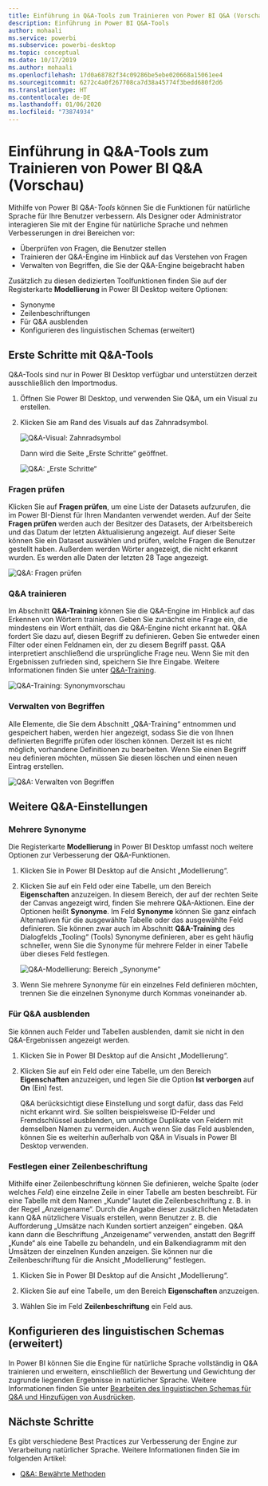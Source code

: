 ```yaml
---
title: Einführung in Q&A-Tools zum Trainieren von Power BI Q&A (Vorschau)
description: Einführung in Power BI Q&A-Tools
author: mohaali
ms.service: powerbi
ms.subservice: powerbi-desktop
ms.topic: conceptual
ms.date: 10/17/2019
ms.author: mohaali
ms.openlocfilehash: 17d0a68782f34c09286be5ebe020668a15061ee4
ms.sourcegitcommit: 6272c4a0f267708ca7d38a45774f3bedd680f2d6
ms.translationtype: HT
ms.contentlocale: de-DE
ms.lasthandoff: 01/06/2020
ms.locfileid: "73874934"
---
```

# <a name="intro-to-qa-tooling-to-train-power-bi-qa-preview"></a>Einführung in Q&A-Tools zum Trainieren von Power BI Q&A (Vorschau)

Mithilfe von Power BI Q&A-*Tools* können Sie die Funktionen für natürliche Sprache für Ihre Benutzer verbessern. Als Designer oder Administrator interagieren Sie mit der Engine für natürliche Sprache und nehmen Verbesserungen in drei Bereichen vor: 

- Überprüfen von Fragen, die Benutzer stellen
- Trainieren der Q&A-Engine im Hinblick auf das Verstehen von Fragen
- Verwalten von Begriffen, die Sie der Q&A-Engine beigebracht haben

Zusätzlich zu diesen dedizierten Toolfunktionen finden Sie auf der Registerkarte **Modellierung** in Power BI Desktop weitere Optionen:  

- Synonyme
- Zeilenbeschriftungen
- Für Q&A ausblenden
- Konfigurieren des linguistischen Schemas (erweitert)

## <a name="get-started-with-qa-tooling"></a>Erste Schritte mit Q&A-Tools

Q&A-Tools sind nur in Power BI Desktop verfügbar und unterstützen derzeit ausschließlich den Importmodus.

1. Öffnen Sie Power BI Desktop, und verwenden Sie Q&A, um ein Visual zu erstellen. 
2. Klicken Sie am Rand des Visuals auf das Zahnradsymbol. 

    ![Q&A-Visual: Zahnradsymbol](media/qna-visual-gear.png)

    Dann wird die Seite „Erste Schritte“ geöffnet.  

    ![Q&A: „Erste Schritte“](media/qna-tooling-dialog.png)

### <a name="review-questions"></a>Fragen prüfen

Klicken Sie auf **Fragen prüfen**, um eine Liste der Datasets aufzurufen, die im Power BI-Dienst für Ihren Mandanten verwendet werden. Auf der Seite **Fragen prüfen** werden auch der Besitzer des Datasets, der Arbeitsbereich und das Datum der letzten Aktualisierung angezeigt. Auf dieser Seite können Sie ein Dataset auswählen und prüfen, welche Fragen die Benutzer gestellt haben. Außerdem werden Wörter angezeigt, die nicht erkannt wurden. Es werden alle Daten der letzten 28 Tage angezeigt.

![Q&A: Fragen prüfen](media/qna-tooling-review-questions.png)

### <a name="teach-qa"></a>Q&A trainieren

Im Abschnitt **Q&A-Training** können Sie die Q&A-Engine im Hinblick auf das Erkennen von Wörtern trainieren. Geben Sie zunächst eine Frage ein, die mindestens ein Wort enthält, das die Q&A-Engine nicht erkannt hat. Q&A fordert Sie dazu auf, diesen Begriff zu definieren. Geben Sie entweder einen Filter oder einen Feldnamen ein, der zu diesem Begriff passt. Q&A interpretiert anschließend die ursprüngliche Frage neu. Wenn Sie mit den Ergebnissen zufrieden sind, speichern Sie Ihre Eingabe. Weitere Informationen finden Sie unter [Q&A-Training](q-and-a-tooling-teach-q-and-a.md).

![Q&A-Training: Synonymvorschau](media/qna-tooling-teach-fixpreview.png)

### <a name="manage-terms"></a>Verwalten von Begriffen

Alle Elemente, die Sie dem Abschnitt „Q&A-Training“ entnommen und gespeichert haben, werden hier angezeigt, sodass Sie die von Ihnen definierten Begriffe prüfen oder löschen können. Derzeit ist es nicht möglich, vorhandene Definitionen zu bearbeiten. Wenn Sie einen Begriff neu definieren möchten, müssen Sie diesen löschen und einen neuen Eintrag erstellen.

![Q&A: Verwalten von Begriffen](media/qna-manage-terms.png)

## <a name="other-qa-settings"></a>Weitere Q&A-Einstellungen

### <a name="bulk-synonyms"></a>Mehrere Synonyme

Die Registerkarte **Modellierung** in Power BI Desktop umfasst noch weitere Optionen zur Verbesserung der Q&A-Funktionen. 

1. Klicken Sie in Power BI Desktop auf die Ansicht „Modellierung“.

2. Klicken Sie auf ein Feld oder eine Tabelle, um den Bereich **Eigenschaften** anzuzeigen.  In diesem Bereich, der auf der rechten Seite der Canvas angezeigt wird, finden Sie mehrere Q&A-Aktionen. Eine der Optionen heißt **Synonyme**. Im Feld **Synonyme** können Sie ganz einfach Alternativen für die ausgewählte Tabelle oder das ausgewählte Feld definieren. Sie können zwar auch im Abschnitt **Q&A-Training** des Dialogfelds „Tooling“ (Tools) Synonyme definieren, aber es geht häufig schneller, wenn Sie die Synonyme für mehrere Felder in einer Tabelle über dieses Feld festlegen.

    ![Q&A-Modellierung: Bereich „Synonyme“](media/qna-modelling-pane-synonyms.png)

3. Wenn Sie mehrere Synonyme für ein einzelnes Feld definieren möchten, trennen Sie die einzelnen Synonyme durch Kommas voneinander ab.

### <a name="hide-from-qa"></a>Für Q&A ausblenden

Sie können auch Felder und Tabellen ausblenden, damit sie nicht in den Q&A-Ergebnissen angezeigt werden. 

1. Klicken Sie in Power BI Desktop auf die Ansicht „Modellierung“.

2. Klicken Sie auf ein Feld oder eine Tabelle, um den Bereich **Eigenschaften** anzuzeigen, und legen Sie die Option **Ist verborgen** auf **On** (Ein) fest.

    Q&A berücksichtigt diese Einstellung und sorgt dafür, dass das Feld nicht erkannt wird. Sie sollten beispielsweise ID-Felder und Fremdschlüssel ausblenden, um unnötige Duplikate von Feldern mit demselben Namen zu vermeiden. Auch wenn Sie das Feld ausblenden, können Sie es weiterhin außerhalb von Q&A in Visuals in Power BI Desktop verwenden.

### <a name="set-a-row-label"></a>Festlegen einer Zeilenbeschriftung

Mithilfe einer Zeilenbeschriftung können Sie definieren, welche Spalte (oder welches *Feld*) eine einzelne Zeile in einer Tabelle am besten beschreibt. Für eine Tabelle mit dem Namen „Kunde“ lautet die Zeilenbeschriftung z. B. in der Regel „Anzeigename“. Durch die Angabe dieser zusätzlichen Metadaten kann Q&A nützlichere Visuals erstellen, wenn Benutzer z. B. die Aufforderung „Umsätze nach Kunden sortiert anzeigen“ eingeben. Q&A kann dann die Beschriftung „Anzeigename“ verwenden, anstatt den Begriff „Kunde“ als eine Tabelle zu behandeln, und ein Balkendiagramm mit den Umsätzen der einzelnen Kunden anzeigen. Sie können nur die Zeilenbeschriftung für die Ansicht „Modellierung“ festlegen. 

1. Klicken Sie in Power BI Desktop auf die Ansicht „Modellierung“.

2. Klicken Sie auf eine Tabelle, um den Bereich **Eigenschaften** anzuzeigen.

3. Wählen Sie im Feld **Zeilenbeschriftung** ein Feld aus.

## <a name="configure-the-linguistic-schema-advanced"></a>Konfigurieren des linguistischen Schemas (erweitert)

In Power BI können Sie die Engine für natürliche Sprache vollständig in Q&A trainieren und erweitern, einschließlich der Bewertung und Gewichtung der zugrunde liegenden Ergebnisse in natürlicher Sprache. Weitere Informationen finden Sie unter [Bearbeiten des linguistischen Schemas für Q&A und Hinzufügen von Ausdrücken](q-and-a-tooling-advanced.md).

## <a name="next-steps"></a>Nächste Schritte

Es gibt verschiedene Best Practices zur Verbesserung der Engine zur Verarbeitung natürlicher Sprache. Weitere Informationen finden Sie im folgenden Artikel:

* [Q&A: Bewährte Methoden](q-and-a-best-practices.md)
